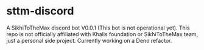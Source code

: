 # sttm-discord
A SikhiToTheMax discord bot
V0.0.1
(This bot is not operational yet).
This repo is not officially affiliated with Khalis foundation or SikhiToTheMax team, just a personal side project. Currently working on a Deno refactor. 
